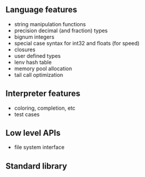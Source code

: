 ## Language features
- string manipulation functions
- precision decimal (and fraction) types
- bignum integers
- special case syntax for int32 and floats (for speed)
- closures
- user defined types
- lenv hash table
- memory pool allocation
- tail call optimization

## Interpreter features
- coloring, completion, etc
- test cases

## Low level APIs
- file system interface

## Standard library
